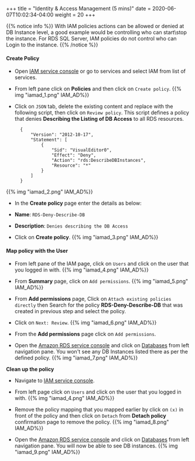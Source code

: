 +++
title = "Identity & Access Management (5 mins)"
date = 2020-06-07T10:02:34-04:00
weight = 20
+++

{{% notice info %}}
With IAM policies actions can be allowed or denied at DB Instance level, a good example would be controlling who can start\stop the instance. For RDS SQL Server, IAM policies do not control who can Login to the instance.
{{% /notice %}}

#### Create Policy

* Open [IAM service console](https://console.aws.amazon.com/iam/home) or go to services and select IAM from list of services.

* From left pane click on **Policies** and then click on `Create policy`.
{{% img "iamad_1.png" IAM_AD%}}

* Click on `JSON` tab, delete the existing content and replace with the following script, then click on `Review policy`. This script defines a policy that denies **Describing the Listing of DB Access** to all RDS resources. 

        {
            "Version": "2012-10-17",
            "Statement": [
                {
                    "Sid": "VisualEditor0",
                    "Effect": "Deny",
                    "Action": "rds:DescribeDBInstances",
                    "Resource": "*"
                }
            ]
        }
{{% img "iamad_2.png" IAM_AD%}}

* In the **Create policy** page enter the details as below:

* **Name**: `RDS-Deny-Describe-DB`

* **Description**: `Denies describing the DB Access`

* Click on **Create policy**.
{{% img "iamad_3.png" IAM_AD%}}

#### Map policy with the User

* From left pane of the IAM page, click on `Users` and click on the user that you logged in with.
{{% img "iamad_4.png" IAM_AD%}}

* From **Summary** page, click on `Add permissions`.
{{% img "iamad_5.png" IAM_AD%}}

* From **Add permissions** page, Click on `Attach existing policies directly` then Search for the policy **RDS-Deny-Describe-DB** that was created in previous step and select the policy.

* Click on `Next: Review`.
{{% img "iamad_6.png" IAM_AD%}}

* From the **Add permissions** page click on `Add permissions`.

* Open the [Amazon RDS  service console](https://console.aws.amazon.com/rds/home) and click on [Databases](https://console.aws.amazon.com/rds/home#databases:) from left navigation pane. You won't see any DB Instances listed there as per the defined policy.
{{% img "iamad_7.png" IAM_AD%}}

**Clean up the policy**

* Navigate to [IAM service console](https://console.aws.amazon.com/iam/home).

* From left page click on `Users` and click on the user that you logged in with.
{{% img "iamad_4.png" IAM_AD%}}

* Remove the policy mapping that you mapped earlier by click on `(x)` in front of the policy and then click on `Detach` from **Detach policy** confirmation page to remove the policy.
{{% img "iamad_8.png" IAM_AD%}}

* Open the [Amazon RDS  service console](https://console.aws.amazon.com/rds/home) and click on [Databases](https://console.aws.amazon.com/rds/home#databases:) from left navigation pane. You will now be able to see DB instances.
{{% img "iamad_9.png" IAM_AD%}}










